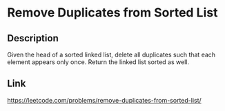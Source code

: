 # Remove Duplicates from Sorted List

## Description

Given the head of a sorted linked list, delete all duplicates such that each element appears only once. Return the linked list sorted as well.

## Link

https://leetcode.com/problems/remove-duplicates-from-sorted-list/
